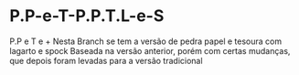 # P.P-e-T-P.P.T.L-e-S
P.P e T e +
Nesta Branch se tem a versão de pedra papel e tesoura com lagarto e spock
Baseada na versão anterior, porém com certas mudanças, que depois foram levadas para a versão tradicional
